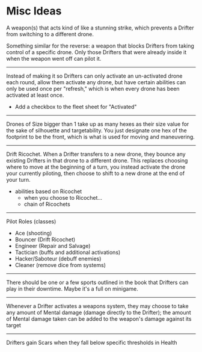 # Misc Ideas

A weapon(s) that acts kind of like a stunning strike, which prevents a Drifter from switching to a different drone.

Something similar for the reverse: a weapon that blocks Drifters from taking control of a specific drone. Only those Drifters that were already inside it when the weapon went off can pilot it.

---

Instead of making it so Drifters can only activate an un-activated drone each round, allow them activate any drone, but have certain abilities can only be used once per "refresh," which is when every drone has been activated at least once.

- Add a checkbox to the fleet sheet for "Activated"

---

Drones of Size bigger than 1 take up as many hexes as their size value for the sake of silhouette and targetability. You just designate one hex of the footprint to be the front, which is what is used for moving and maneuvering.

---

Drift Ricochet. When a Drifter transfers to a new drone, they bounce any existing Drifters in that drone to a different drone. This replaces choosing where to move at the beginning of a turn, you instead activate the drone your currently piloting, then choose to shift to a new drone at the end of your turn.

- abilities based on Ricochet
    - when you choose to Ricochet...
    - chain of Ricochets

---

Pilot Roles (classes)

- Ace (shooting)
- Bouncer (Drift Ricochet)
- Engineer (Repair and Salvage)
- Tactician (buffs and additional activations)
- Hacker/Saboteur (debuff enemies)
- Cleaner (remove dice from systems)

---

There should be one or a few sports outlined in the book that Drifters can play in their downtime. Maybe it's a full on minigame.

---

Whenever a Drifter activates a weapons system, they may choose to take any amount of Mental damage (damage directly to the Drifter); the amount of Mental damage taken can be added to the weapon's damage against its target

---

Drifters gain Scars when they fall below specific thresholds in Health
